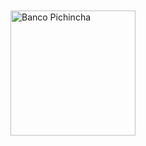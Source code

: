 <div class="image-container">
    <img src="https://github.com/user-attachments/assets/c31405b9-c27a-443b-9c1a-bdeef185e403" alt="Banco Pichincha" class="small-image" />
</div>

<style>
    .image-container {
        display: flex;
        justify-content: center;
        align-items: center;
        height: 100%; /* Opcional: ajusta el contenedor */
    }

    .small-image {
        width: 200px; /* Cambia el tamaño según necesites */
        height: auto; /* Mantiene las proporciones */
    }
</style>
